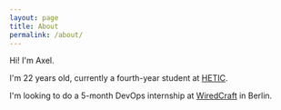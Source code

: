```yaml
---
layout: page
title: About
permalink: /about/
---
```


Hi! I'm Axel.

I'm 22 years old, currently a fourth-year student at [HETIC](http://hetic.net).

I'm looking to do a 5-month DevOps internship at [WiredCraft](https://wiredcraft.com/) in Berlin.
